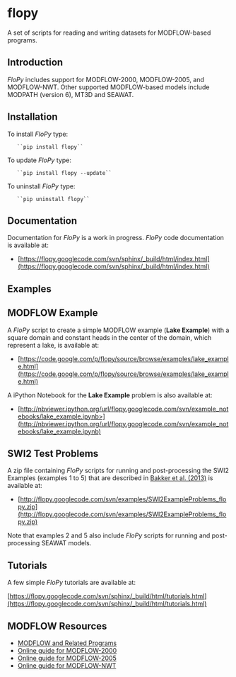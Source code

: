 flopy
=====

A set of scripts for reading and writing datasets for MODFLOW-based programs.

Introduction
-----------------------------------------------

*FloPy* includes support for MODFLOW-2000, MODFLOW-2005, and MODFLOW-NWT. Other supported MODFLOW-based models include MODPATH (version 6), MT3D and SEAWAT.


Installation
-----------------------------------------------

To install *FloPy* type:

       ``pip install flopy``

To update *FloPy* type:

       ``pip install flopy --update``

To uninstall *FloPy* type:

       ``pip uninstall flopy``


Documentation
-----------------------------------------------

Documentation for *FloPy* is a work in progress. *FloPy* code documentation is available at:

+ [https://flopy.googlecode.com/svn/sphinx/_build/html/index.html](https://flopy.googlecode.com/svn/sphinx/_build/html/index.html)


Examples
-----------------------------------------------


MODFLOW Example
-----------------------------------------------

A *FloPy* script to create a simple MODFLOW example (**Lake Example**) with a square domain and constant heads in the center of the domain, which represent a lake, is available at:

+ [https://code.google.com/p/flopy/source/browse/examples/lake_example.html](https://code.google.com/p/flopy/source/browse/examples/lake_example.html)

A iPython Notebook for the **Lake Example** problem is also available at:

+ [http://nbviewer.ipython.org/url/flopy.googlecode.com/svn/example_notebooks/lake_example.ipynb>](http://nbviewer.ipython.org/url/flopy.googlecode.com/svn/example_notebooks/lake_example.ipynb)


SWI2 Test Problems
-----------------------------------------------

A zip file containing *FloPy* scripts for running and post-processing the SWI2 Examples (examples 1 to 5) that are described in [Bakker et al. (2013)](http://pubs.usgs.gov/tm/6a46/) is available at:

+ [http://flopy.googlecode.com/svn/examples/SWI2ExampleProblems_flopy.zip](http://flopy.googlecode.com/svn/examples/SWI2ExampleProblems_flopy.zip)

Note that examples 2 and 5 also include *FloPy* scripts for running and post-processing SEAWAT models.


Tutorials
-----------------------------------------------

A few simple *FloPy* tutorials are available at:

[https://flopy.googlecode.com/svn/sphinx/_build/html/tutorials.html](https://flopy.googlecode.com/svn/sphinx/_build/html/tutorials.html)


MODFLOW Resources
-----------------------------------------------

+ [MODFLOW and Related Programs](http://water.usgs.gov/ogw/modflow/)
+ [Online guide for MODFLOW-2000](http://water.usgs.gov/nrp/gwsoftware/modflow2000/Guide/index.html)
+ [Online guide for MODFLOW-2005](http://water.usgs.gov/ogw/modflow/MODFLOW-2005-Guide/)
+ [Online guide for MODFLOW-NWT](http://water.usgs.gov/ogw/modflow-nwt/MODFLOW-NWT-Guide/)
